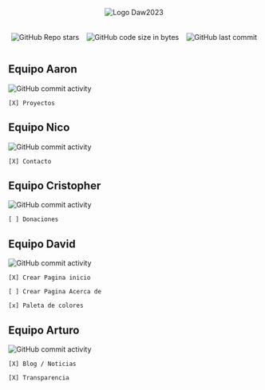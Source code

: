 <div style="display:flex; flex-direction:column; align-items:center; justify-content:center; gap:5px">

![Logo Daw2023](https://codeqba.com/assets/img/daw2023.png)

<div style="display:flex; flex-direction:row; justify-content:center; align-items:center; width:100%; gap:15px">

![GitHub Repo stars](https://img.shields.io/github/stars/rbarbeito/DAW-ONG?style=for-the-badge&logo=github&logoColor=%23181717&labelColor=blue&color=black)

![GitHub code size in bytes](https://img.shields.io/github/repo-size/rbarbeito/DAW-ONG?style=for-the-badge&logo=github&logoColor=%23181717&labelColor=blue&color=black)


![GitHub last commit](https://img.shields.io/github/last-commit/rbarbeito/DAW-ONG?display_timestamp=committer&style=for-the-badge)




</div>
</div>




## Equipo Aaron

![GitHub commit activity](https://img.shields.io/github/commit-activity/m/rbarbeito/DAW-ONG?authorFilter=Aaron&style=for-the-badge&logo=githubactions&label=Equipo%20Aaron&logoColor=black&labelColor=magenta)

    [X] Proyectos

## Equipo Nico

![GitHub commit activity](https://img.shields.io/github/commit-activity/m/rbarbeito/DAW-ONG?authorFilter=nsjuares42&style=for-the-badge&logo=githubactions&label=Equipo%20Nico&logoColor=black&labelColor=aqua)

    [X] Contacto

## Equipo Cristopher

![GitHub commit activity](https://img.shields.io/github/commit-activity/m/rbarbeito/DAW-ONG?authorFilter=cristofercun97&style=for-the-badge&logo=githubactions&label=Equipo%20Cristopher&logoColor=black&labelColor=green)

    [ ] Donaciones

## Equipo David

![GitHub commit activity](https://img.shields.io/github/commit-activity/m/rbarbeito/DAW-ONG?authorFilter=davidstudiocode&style=for-the-badge&logo=githubactions&label=Equipo%20David&logoColor=black&labelColor=red)


    [X] Crear Pagina inicio

    [ ] Crear Pagina Acerca de

    [x] Paleta de colores

## Equipo Arturo

![GitHub commit activity](https://img.shields.io/github/commit-activity/y/rbarbeito/DAW-ONG?authorFilter=MataLantejas&style=for-the-badge&logo=githubactions&logoColor=black&labelColor=yellow&label=Equipo%20Arturo)

    [X] Blog / Noticias

    [X] Transparencia
 

